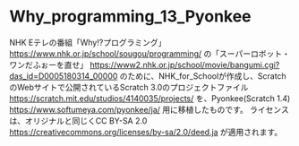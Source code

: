 # Why_programming_13_Pyonkee
NHK Eテレの番組「Why!?プログラミング」
https://www.nhk.or.jp/school/sougou/programming/
の「スーパーロボット・ワンだふぉーを直せ」
https://www2.nhk.or.jp/school/movie/bangumi.cgi?das_id=D0005180314_00000
のために、NHK_for_Schoolが作成し、ScratchのWebサイトで公開されているScratch 3.0のプロジェクトファイル
https://scratch.mit.edu/studios/4140035/projects/
を、Pyonkee(Scratch 1.4)
https://www.softumeya.com/pyonkee/ja/
用に移植したものです。
ライセンスは、オリジナルと同じくCC BY-SA 2.0
https://creativecommons.org/licenses/by-sa/2.0/deed.ja
が適用されます。
